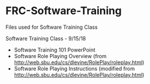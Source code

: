 # FRC-Software-Training
Files used for Software Training Class

Software Training Class - 9/15/18
  - Software Training 101 PowerPoint
  - Software Role Playing Overview (from http://web.sbu.edu/cs/dlevine/RolePlay/roleplay.html)
  - Software Role Playing Instructions (modified from http://web.sbu.edu/cs/dlevine/RolePlay/roleplay.html)
